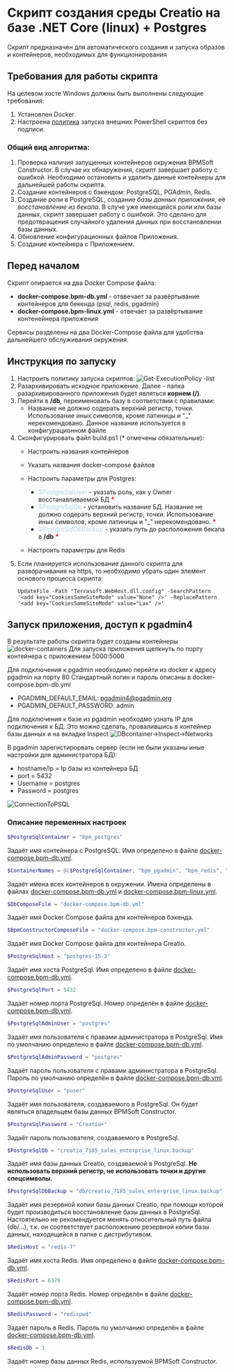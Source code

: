 # Скрипт создания среды Creatio на базе .NET Core (linux) + Postgres #

Скрипт предназначен для автоматического создания и запуска образов и контейнеров, необходимых для функционирования

## Требования для работы скрипта ##

На целевом хосте Windows должны быть выполнены следующие требования:
1. Установлен Docker.
2. Настроена [политика](https://learn.microsoft.com/ru-ru/powershell/module/microsoft.powershell.core/about/about_execution_policies?view=powershell-7.3) запуска внешних PowerShell скриптов без подписи.

### Общий вид алгоритма: ###

1. Проверка наличия запущенных контейнеров окружения BPMSoft Constructor. В случае их обнаружения, скрипт завершает работу с ошибкой. Необходимо остановить и удалить данные контейнеры для дальнейшей работы скрипта.
2. Создание контейнеров с бэкендом: PostgreSQL, PGAdmin, Redis.
3. Создание *роли* в PostgreSQL, создание *базы данных приложения*, её *восстановление из бекапа*. 
В случе уже имеющейся роли или базы данных, скрипт завершает работу с ошибкой. Это сделано для предотвращения случайного удаления данных при восстановлении базы данных. 
4. Обновление конфигурационных файлов Приложения.
5. Создание контейнера с Приложением.

## Перед началом ##
Скрипт опирается на два Docker Compose файла:

* **docker-compose.bpm-db.yml** - отввечает за развёртывание контейнеров для бекенда (psql, redis, pgadmin)
* **docker-compose.bpm-linux.yml** - отвечает за развёртывание контенейнера приложения

Сервисы разделены на два Docker-Compose файла для удобства дальнейшего обслуживания окружения. 


## Инструкция по запуску ##
1. Настроить политику запуска скриптов: ![Get-ExecutionPolicy -list](<Screenshot 2023-10-09 180916-1.png>)
2. Разархивировать исходное приложение. Далее - папка разархивированного приложения будет являться **корнем (/)**.
3. Перейти в **/db**, переименовать базу в соответствии с правилами: 
    * Название не должно содерать верхний регистр, точки. Использование иных символов, кроме латиницы и "_" нерекомендовано. Данное название используется в конфигурационном файле
4. Сконфигурировать файл build.ps1 (* отмечены обязательные): 
    * Настроить названия контейнеров
    * Указать названия docker-compose файлов
    * Настроить параметры для Postgres:
        * <span style="color:lightblue">$PostgreSqlUser</span> - указать роль, как у Owner восстанавливаемой БД <span style="color:red">**\***</span>
        * <span style="color:lightblue">$PostgreSqlDb</span> - установить название БД. Название не должно содерать верхний регистр, точки. Использование иных символов, кроме латиницы и "_" нерекомендовано. <span style="color:red">**\***</span>
        * <span style="color:lightblue">$PostgreSqlDbBackup </span> - указать путь до расположения бекапа в **/db** <span style="color:red">**\***</span>

    * Настроить параметры для Redis
5. Если планируется использование данного скрипта для разворачивания на https, то необходимо убрать один элемент основого процесса скрипта: 
    ```
    UpdateFile -Path "Terrasoft.WebHost.dll.config" -SearchPattern '<add key="CookiesSameSiteMode" value="None" />' -ReplacePattern '<add key="CookiesSameSiteMode" value="Lax" />'
    ```
## Запуск приложения, доступ к pgadmin4 ##
В результате работы скрипта будет созданы контейнеры ![docker-containers](<Screenshot 2023-10-09 193231-1.png>)
Для запуска приложения щелкнуть по порту контейнера с приложением 5000:5000

Для подключения к pgadmin необходимо перейти из docker к адресу pgadmin на порту 80
Стандартный логин и пароль описаны в docker-compose.bpm-db.yml 

* PGADMIN_DEFAULT_EMAIL: pgadmin4@pgadmin.org
* PGADMIN_DEFAULT_PASSWORD: admin

Для подключения к базе из pgadmin необходмо узнать IP для подключения к БД.
Это можно сделать, провалившись в контейнер базы данных и на вкладке Inspect ![DBcontainer->Inspect->Networks](<Screenshot 2023-10-09 193534-1.png>)

В pgadmin зарегистирорвать сервер (если не были указаны иные настройки для администратора БД):
* hostname/Ip = Ip базы из контейнера БД
* port = 5432
* Username = postgres
* Password = postgres 

![ConnectionToPSQL](<Screenshot 2023-10-09 194251-1.png>)

### Описание переменных настроек ###

```powershell
$PostgreSqlContainer = "bpm_postgres"
```
Задаёт имя контейнера с PostgreSQL. Имя определено в файле [docker-compose.bpm-db.yml](docker-compose.bpm-db.yml).

```powershell
$ContainerNames = @($PostgreSqlContainer, "bpm_pgadmin", "bpm_redis", "bpm_linux")
```

Задаёт имена всех контейнеров в окружении. Имена определены в файлах [docker-compose.bpm-db.yml](docker-compose.bpm-db.yml) и [docker-compose.bpm-linux.yml](docker-compose.bpm-linux.yml).

```powershell
$DbComposeFile = "docker-compose.bpm-db.yml"
```

Задаёт имя Docker Compose файла для контейнеров бэкенда.

```powershell
$BpmConstructorComposeFile = "docker-compose.bpm-constructor.yml"
```

Задаёт имя Docker Compose файла для контейнера Creatio.

```powershell
$PostgreSqlHost = "postgres-15-3"
```

Задаёт имя хоста PostgreSql. Имя определено в файле [docker-compose.bpm-db.yml](docker-compose.bpm-db.yml).

```powershell
$PostgreSqlPort = 5432
```

Задаёт номер порта PostgreSql. Номер определён в файле [docker-compose.bpm-db.yml](docker-compose.bpm-db.yml).

```powershell
$PostgreSqlAdminUser = "postgres"
```

Задаёт имя пользователя с правами администратора в PostgreSql. Имя по умолчанию определено в файле [docker-compose.bpm-db.yml](docker-compose.bpm-db.yml).

```powershell
$PostgreSqlAdminPassword = "postgres"
```

Задаёт пароль пользователя с правами администратора в PostgreSql. Пароль по умолчанию определён в файле [docker-compose.bpm-db.yml](docker-compose.bpm-db.yml).

```powershell
$PostgreSqlUser = "puser"
```

Задаёт имя пользователя, создаваемого в PostgreSql. Он будет являться владельцем базы данных BPMSoft Constructor.

```powershell
$PostgreSqlPassword = "Creatio+"
```

Задаёт пароль пользователя, создаваемого в PostgreSql.

```powershell
$PostgreSqlDb = "creatio_7185_sales_enterprise_linux.backup"
```

Задаёт имя базы данных Creatio, создаваемой в PostgreSql.  **Не использовать верхний регистр, не использовать точки и другие спецсимволы.**

```powershell
$PostgreSqlDbBackup = "db/creatio_7185_sales_enterprise_linux.backup"
```

Задаёт имя резервной копии базы данных Creatio, при помощи которой будет производиться восстановление базы данных в PostgreSql. 
Настоятельно не рекомендуется менять относительный путь файла (db/...), т.к. он соответствует расположению резервной копии базы данных, находящейся в папке с дистрибутивом.

```powershell
$RedisHost = "redis-7"
```

Задаёт имя хоста Redis. Имя определено в файле [docker-compose.bpm-db.yml](docker-compose.bpm-db.yml).

```powershell
$RedisPort = 6379
```

Задаёт номер порта Redis. Номер определён в файле [docker-compose.bpm-db.yml](docker-compose.bpm-db.yml).

```powershell
$RedisPassword = "redispwd"
```

Задаёт пароль в Redis. Пароль по умолчанию определён в файле [docker-compose.bpm-db.yml](docker-compose.bpm-db.yml).

```powershell
$RedisDb = 1
```

Задаёт номер базы данных Redis, используемой BPMSoft Constructor.
